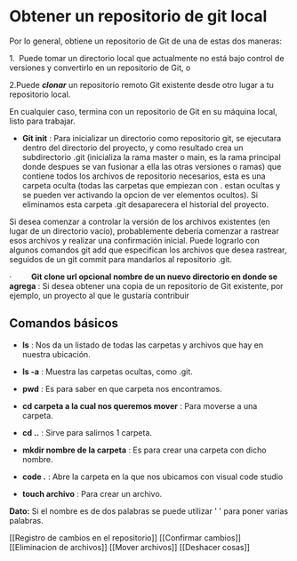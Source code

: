 # Obtener un repositorio de git local

Por lo general, obtiene un repositorio de Git de una de estas dos maneras:

1.  Puede tomar un directorio local que actualmente no está bajo control de versiones y convertirlo en un repositorio de Git, o

2.Puede _**clonar**_ un repositorio remoto Git existente desde otro lugar a tu repositorio local.

En cualquier caso, termina con un repositorio de Git en su máquina local, listo para trabajar.

* **Git init** : Para inicializar un directorio como repositorio git, se ejecutara dentro del directorio del proyecto, y como resultado crea un subdirectorio .git (inicializa la rama master o main, es la rama principal donde despues se van fusionar a ella las otras versiones o ramas) que contiene todos los archivos de repositorio necesarios, esta es una carpeta oculta (todas las carpetas que empiezan con . estan ocultas y se pueden ver activando la opcion de ver elementos ocultos). Si eliminamos esta carpeta .git desaparecera el historial del proyecto.

Si desea comenzar a controlar la versión de los archivos existentes (en lugar de un directorio vacío), probablemente debería comenzar a rastrear esos archivos y realizar una confirmación inicial. Puede lograrlo con algunos comandos git add que especifican los archivos que desea rastrear, seguidos de un git commit para mandarlos al repositorio .git.

·         **Git clone url opcional nombre de un nuevo directorio en donde se agrega** : Si desea obtener una copia de un repositorio de Git existente, por ejemplo, un proyecto al que le gustaría contribuir

## Comandos básicos

* **ls** : Nos da un listado de todas las carpetas y archivos que hay en nuestra ubicación.

* **ls -a** : Muestra las carpetas ocultas, como .git.

* **pwd** : Es para saber en que carpeta nos encontramos.

* **cd carpeta a la cual nos queremos mover** : Para moverse a una carpeta.

* **cd ..** : Sirve para salirnos 1 carpeta.

* **mkdir nombre de la carpeta** : Es para crear una carpeta con dicho nombre.

* **code .** : Abre la carpeta en la que nos ubicamos con visual code studio

* **touch archivo** : Para crear un archivo.

**Dato:** Si el nombre es de dos palabras se puede utilizar ' ' para poner varias palabras.

[[Registro de cambios en el repositorio]]
[[Confirmar cambios]]
[[Eliminacion de archivos]]
[[Mover archivos]]
[[Deshacer cosas]]